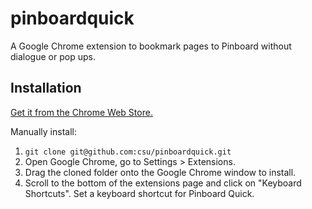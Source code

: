 pinboardquick
=============

A Google Chrome extension to bookmark pages to Pinboard without dialogue or pop ups.

## Installation
[Get it from the Chrome Web Store.](https://chrome.google.com/webstore/detail/pinboard-quick/eomfpdlldanhekllnbbgodbjlkidoife?hl=en)

Manually install:

1. `git clone git@github.com:csu/pinboardquick.git`
2. Open Google Chrome, go to Settings > Extensions.
3. Drag the cloned folder onto the Google Chrome window to install.
4. Scroll to the bottom of the extensions page and click on "Keyboard Shortcuts". Set a keyboard shortcut for Pinboard Quick.